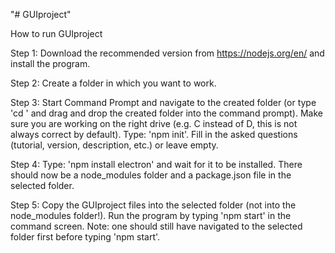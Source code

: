 "# GUIproject" 


How to run GUIproject

Step 1:
Download the recommended version from https://nodejs.org/en/ and install the program.

Step 2:
Create a folder in which you want to work.

Step 3:
Start Command Prompt and navigate to the created folder (or type 'cd ' and drag and drop the created folder into the command prompt).
Make sure you are working on the right drive (e.g. C instead of D, this is not always correct by default).
Type: 'npm init'.
Fill in the asked questions (tutorial, version, description, etc.) or leave empty.

Step 4:
Type: 'npm install electron' and wait for it to be installed.
There should now be a node_modules folder and a package.json file in the selected folder.

Step 5:
Copy the GUIproject files into the selected folder (not into the node_modules folder!).
Run the program by typing 'npm start' in the command screen.
Note: one should still have navigated to the selected folder first before typing 'npm start'.
